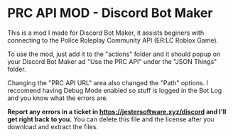 # PRC API MOD - Discord Bot Maker
This is a mod I made for Discord Bot Maker, it assists beginers with connecting to the Police Roleplay Community API (ER:LC Roblox Game).

To use the mod, just add it to the "actions" folder and it should popup on your Discord Bot Maker ad "Use the PRC API" under the "JSON Things" folder.

Changing the "PRC API URL" area also changed the "Path" options.
I reccomend having Debug Mode enabled so stuff is logged in the Bot Log and you know what the errors are.

**Report any errors in a ticket in https://jestersoftware.xyz/discord and I'll get right back to you.**
You can delete this file and the license after you download and extract the files.
